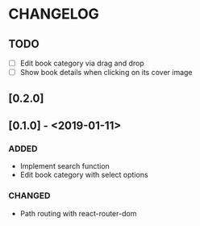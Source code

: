 # CHANGELOG

## TODO

- [ ] Edit book category via drag and drop
- [ ] Show book details when clicking on its cover image

## [0.2.0]

## [0.1.0] - <2019-01-11>

### ADDED

- Implement search function
- Edit book category with select options

### CHANGED

- Path routing with react-router-dom
